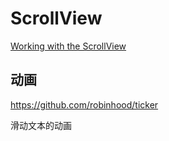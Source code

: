 # ScrollView

[Working with the ScrollView](https://guides.codepath.com/android/Working-with-the-ScrollView)



## 动画

https://github.com/robinhood/ticker

滑动文本的动画